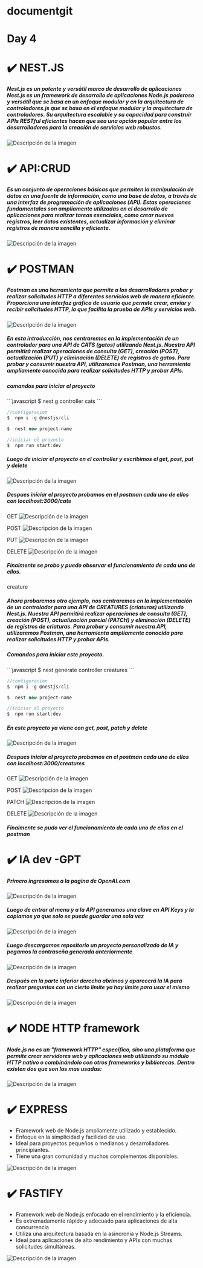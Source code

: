 # documentgit


<h1>Day 4</h1>

<h1>✔️ NEST.JS</h1>
<h5>Nest.js es un potente y versátil marco de desarrollo de aplicaciones Nest.js es un framework de desarrollo de aplicaciones Node.js poderoso y versátil que se basa en un enfoque modular y en la arquitectura de controladores.js que se basa en el enfoque modular y la arquitectura de controladores. Su arquitectura escalable y su capacidad para construir APIs RESTful eficientes hacen que sea una opción popular entre los desarrolladores para la creación de servicios web robustos.</h5>
<img src=https://miro.medium.com/v2/resize:fit:1400/0*1VyCqSN0pdtXitey.jpg  alt="Descripción de la imagen">


<h1>✔️ API:CRUD</h1>

<h5>Es un conjunto de operaciones básicas que permiten la manipulación de datos en una fuente de información, como una base de datos, a través de una interfaz de programación de aplicaciones (API). Estas operaciones fundamentales son ampliamente utilizadas en el desarrollo de aplicaciones para realizar tareas esenciales, como crear nuevos registros, leer datos existentes, actualizar información y eliminar registros de manera sencilla y eficiente.</h5>

<img src=https://qph.cf2.quoracdn.net/main-qimg-90d63940167637853117e850cfd26124  alt="Descripción de la imagen">

<h1>✔️ POSTMAN</h1>
<h5>Postman es una herramienta que permite a los desarrolladores probar y realizar solicitudes HTTP a diferentes servicios web de manera eficiente. Proporciona una interfaz gráfica de usuario que permite crear, enviar y recibir solicitudes HTTP, lo que facilita la prueba de APIs y servicios web.</h5>
<img src=https://encrypted-tbn0.gstatic.com/images?q=tbn:ANd9GcStEPuNp2MeCOShopz-Zpm4FGdX0AklMN20DA&usqp=CAU  
	 alt="Descripción de la imagen">
<h5>En esta introducción, nos centraremos en la implementación de un controlador para una API de CATS (gatos) utilizando Nest.js. Nuestra API permitirá realizar operaciones de consulta (GET), creación (POST), actualización (PUT) y eliminación (DELETE) de registros de gatos. Para probar y consumir nuestra API, utilizaremos Postman, una herramienta ampliamente conocida para realizar solicitudes HTTP y probar APIs.</h5>

<h5>comandos para iniciar el proyecto</h5>
 ```javascript
$  nest g controller cats
```

 ```javascript
//configuracion 
$  npm i -g @nestjs/cli 

$  nest new project-name
```

 ```javascript
//iniciar el proyecto
$  npm run start:dev
```

<h5>Luego de iniciar el proyecto en el controller y escribimos el   get, post, put y delete  </h5>

<img src="C:\Users\Francisco\Pictures\cat1.jpeg"  alt="Descripción de la imagen">

<h5>Despues iniciar el proyecto probamos en el postman cada uno de ellos con localhost:3000/cats   </h5>
<h8>GET  </h8>

<img src="C:\Users\Francisco\Pictures\cat2.jpeg" alt="Descripción de la imagen">				

<h8>POST  </h8>
<img src="C:\Users\Francisco\Pictures\cat3.jpeg" alt="Descripción de la imagen">

<h8>PUT  </h8>
<img src="C:\Users\Francisco\Pictures\cat4.jpeg" alt="Descripción de la imagen">

<h8>DELETE  </h8>
<img src="C:\Users\Francisco\Pictures\cat5.jpeg" alt="Descripción de la imagen">

<h5>Finalmente se probo y puedo observar el funcionamiento de cada uno de ellos. </h5>


creature


<h5>Ahora probaremos otro ejemplo, nos centraremos en la implementación de un controlador para una API de CREATURES (criaturas) utilizando Nest.js. Nuestra API permitirá realizar operaciones de consulta (GET), creación (POST), actualización parcial (PATCH) y eliminación (DELETE) de registros de criaturas. Para probar y consumir nuestra API, utilizaremos Postman, una herramienta ampliamente conocida para realizar solicitudes HTTP y probar APIs. </h5>

<h5>Comandos para iniciar este proyecto. </h5>
 ```javascript
$  nest generate controller creatures
```

 ```javascript
//configuracion 
$  npm i -g @nestjs/cli 

$  nest new project-name
```

 ```javascript
//iniciar el proyecto
$  npm run start:dev
```

<h5>En este proyecto ya viene con  get, post, patch y delete  </h5>

<img src="C:\Users\Francisco\Pictures\creature1.jpeg" alt="Descripción de la imagen">


<h5>Despues iniciar el proyecto probamos en el postman cada uno de ellos con localhost:3000/creatures   </h5>
<h8>GET  </h8>
<img src="C:\Users\Francisco\Pictures\creature2.jpeg" alt="Descripción de la imagen">

<h8>POST  </h8>
<img src="C:\Users\Francisco\Pictures\creature3.jpeg" alt="Descripción de la imagen">

<h8>PATCH  </h8>
<img src="C:\Users\Francisco\Pictures\creature4.jpeg" alt="Descripción de la imagen">


<h8>DELETE  </h8>
<img src="C:\Users\Francisco\Pictures\creature5.jpeg" alt="Descripción de la imagen">

<h5>Finalmente se pudo ver el funcionamiento de cada uno de ellos en el postman </h5>

<h1>✔️ IA dev -GPT</h1>



<h5>Primero ingresamos a la pagina de OpenAI.com </h5>

<img src="C:\Users\Francisco\Pictures\IA 1.jpeg" alt="Descripción de la imagen">

<h5>Luego de entrar al menu y a la API generamos una clave en API Keys y la copiamos ya que solo se puede guardar una sola vez  </h5>
<img src= "C:\Users\Francisco\Pictures\IA 2.jpeg"alt="Descripción de la imagen">

<h5>Luego descargamos repositorio un proyecto personalizado de IA y pegamos la contraseña generada anteriormente  </h5>

<img src= "C:\Users\Francisco\Pictures\IA 3.jpeg" alt="Descripción de la imagen">

<h5>Después  en la parte inferior derecha abrimos y aparecerá la IA para realizar preguntas con un cierto limite ya hay limite para usar el mismo   </h5>
<img src= "C:\Users\Francisco\Pictures\IA 4.jpeg" alt="Descripción de la imagen">


<h1>✔️ NODE HTTP framework</h1>
<h5>Node.js no es un "framework HTTP" específico, sino una plataforma que permite crear servidores web y aplicaciones web utilizando su módulo HTTP nativo o combinándolo con otros frameworks y bibliotecas. Dentro existen dos que son las mas usadas:  </h5>
<img src=https://www.mindinventory.com/blog/wp-content/uploads/2022/10/14-nodejs-frameworks.png alt="Descripción de la imagen">


<h1>✔️ EXPRESS</h1>
<ul>
<li> Framework web de Node.js ampliamente utilizado y establecido.</li>
<li>Enfoque en la simplicidad y facilidad de uso.</li>
<li>Ideal para proyectos pequeños o medianos y desarrolladores principiantes.</li>
<li>Tiene una gran comunidad y muchos complementos disponibles.</li>
</ul>
<img src=https://res.cloudinary.com/practicaldev/image/fetch/s--rQS9VcWG--/c_imagga_scale,f_auto,fl_progressive,h_720,q_auto,w_1280/https://dev-to-uploads.s3.amazonaws.com/uploads/articles/zojuy79lo3fn3qdt7g6p.png alt="Descripción de la imagen">

<h1>✔️ FASTIFY</h1>
<ul>
<li> Framework web de Node.js enfocado en el rendimiento y la eficiencia.</li>
<li> Es extremadamente rápido y adecuado para aplicaciones de alta concurrencia</li>
<li> Utiliza una arquitectura basada en la asincronía y Node.js Streams.</li>
<li> Ideal para aplicaciones de alto rendimiento y APIs con muchas solicitudes simultáneas.</li>
</ul>


<img src=https://miro.medium.com/v2/resize:fit:1400/1*1zQxQ0H8iAVAVZyhMJ0egA.png alt="Descripción de la imagen">






























































































